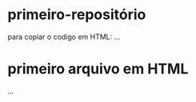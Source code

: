 # primeiro-repositório
para copiar o codigo em HTML:
...
<html>
  <h1>primeiro arquivo em HTML </h1>
</html>
...
